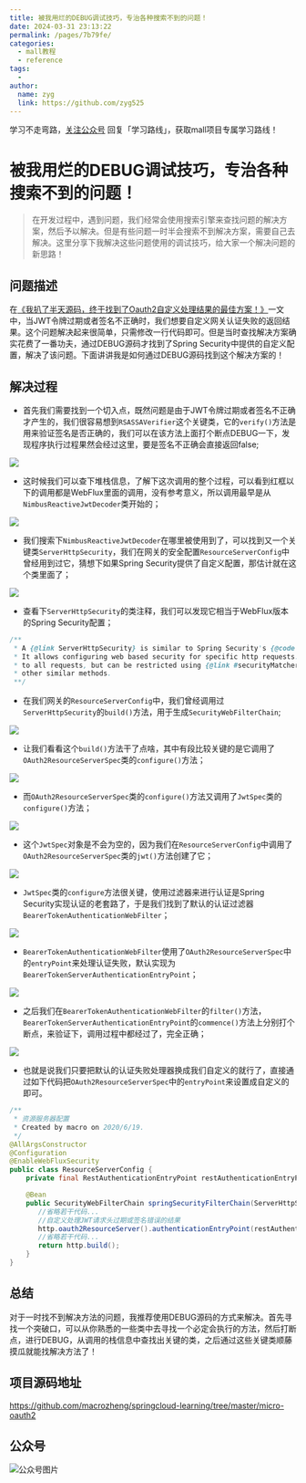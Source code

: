 ```yaml
---
title: 被我用烂的DEBUG调试技巧，专治各种搜索不到的问题！
date: 2024-03-31 23:13:22
permalink: /pages/7b79fe/
categories:
  - mall教程
  - reference
tags:
  - 
author: 
  name: zyg
  link: https://github.com/zyg525
---
```

学习不走弯路，[关注公众号](#公众号) 回复「学习路线」，获取mall项目专属学习路线！

# 被我用烂的DEBUG调试技巧，专治各种搜索不到的问题！

> 在开发过程中，遇到问题，我们经常会使用搜索引擎来查找问题的解决方案，然后予以解决。但是有些问题一时半会搜索不到解决方案，需要自己去解决。这里分享下我解决这些问题使用的调试技巧，给大家一个解决问题的新思路！

## 问题描述

在[《我扒了半天源码，终于找到了Oauth2自定义处理结果的最佳方案！》](https://mp.weixin.qq.com/s/f1fDd98nnMJRexyJ3bydiw)一文中，当JWT令牌过期或者签名不正确时，我们想要自定义网关认证失败的返回结果。这个问题解决起来很简单，只需修改一行代码即可。但是当时查找解决方案确实花费了一番功夫，通过DEBUG源码才找到了Spring Security中提供的自定义配置，解决了该问题。下面讲讲我是如何通过DEBUG源码找到这个解决方案的！

## 解决过程

- 首先我们需要找到一个切入点，既然问题是由于JWT令牌过期或者签名不正确才产生的，我们很容易想到`RSASSAVerifier`这个关键类，它的`verify()`方法是用来验证签名是否正确的，我们可以在该方法上面打个断点DEBUG一下，发现程序执行过程果然会经过这里，要是签名不正确会直接返回false;

![](/img/mall/my_debug_skill_01.png)

- 这时候我们可以查下堆栈信息，了解下这次调用的整个过程，可以看到红框以下的调用都是WebFlux里面的调用，没有参考意义，所以调用最早是从`NimbusReactiveJwtDecoder`类开始的；

![](/img/mall/my_debug_skill_02.png)

- 我们搜索下`NimbusReactiveJwtDecoder`在哪里被使用到了，可以找到又一个关键类`ServerHttpSecurity`，我们在网关的安全配置`ResourceServerConfig`中曾经用到过它，猜想下如果Spring Security提供了自定义配置，那估计就在这个类里面了；

![](/img/mall/my_debug_skill_03.png)

- 查看下`ServerHttpSecurity`的类注释，我们可以发现它相当于WebFlux版本的Spring Security配置；

```java
/**
 * A {@link ServerHttpSecurity} is similar to Spring Security's {@code HttpSecurity} but for WebFlux.
 * It allows configuring web based security for specific http requests. By default it will be applied
 * to all requests, but can be restricted using {@link #securityMatcher(ServerWebExchangeMatcher)} or
 * other similar methods.
 **/
```

- 在我们网关的`ResourceServerConfig`中，我们曾经调用过`ServerHttpSecurity`的`build()`方法，用于生成`SecurityWebFilterChain`;

![](/img/mall/my_debug_skill_04.png)

- 让我们看看这个`build()`方法干了点啥，其中有段比较关键的是它调用了`OAuth2ResourceServerSpec`类的`configure()`方法；

![](/img/mall/my_debug_skill_05.png)

- 而`OAuth2ResourceServerSpec`类的`configure()`方法又调用了`JwtSpec`类的`configure()`方法；

![](/img/mall/my_debug_skill_06.png)

- 这个`JwtSpec`对象是不会为空的，因为我们在`ResourceServerConfig`中调用了`OAuth2ResourceServerSpec`类的`jwt()`方法创建了它；

![](/img/mall/my_debug_skill_07.png)

- `JwtSpec`类的`configure`方法很关键，使用过滤器来进行认证是Spring Security实现认证的老套路了，于是我们找到了默认的认证过滤器`BearerTokenAuthenticationWebFilter`；

![](/img/mall/my_debug_skill_08.png)

- `BearerTokenAuthenticationWebFilter`使用了`OAuth2ResourceServerSpec`中的`entryPoint`来处理认证失败，默认实现为`BearerTokenServerAuthenticationEntryPoint`；

![](/img/mall/my_debug_skill_09.png)

- 之后我们在`BearerTokenAuthenticationWebFilter`的`filter()`方法，`BearerTokenServerAuthenticationEntryPoint`的`commence()`方法上分别打个断点，来验证下，调用过程中都经过了，完全正确；

![](/img/mall/my_debug_skill_10.png)

- 也就是说我们只要把默认的认证失败处理器换成我们自定义的就行了，直接通过如下代码把`OAuth2ResourceServerSpec`中的`entryPoint`来设置成自定义的即可。

```java
/**
 * 资源服务器配置
 * Created by macro on 2020/6/19.
 */
@AllArgsConstructor
@Configuration
@EnableWebFluxSecurity
public class ResourceServerConfig {
    private final RestAuthenticationEntryPoint restAuthenticationEntryPoint;

    @Bean
    public SecurityWebFilterChain springSecurityFilterChain(ServerHttpSecurity http) {
       //省略若干代码...
       //自定义处理JWT请求头过期或签名错误的结果
       http.oauth2ResourceServer().authenticationEntryPoint(restAuthenticationEntryPoint);
       //省略若干代码...
       return http.build();
    }
}
```

## 总结

对于一时找不到解决方法的问题，我推荐使用DEBUG源码的方式来解决。首先寻找一个突破口，可以从你熟悉的一些类中去寻找一个必定会执行的方法，然后打断点，进行DEBUG，从调用的栈信息中查找出关键的类，之后通过这些关键类顺藤摸瓜就能找解决方法了！

## 项目源码地址

https://github.com/macrozheng/springcloud-learning/tree/master/micro-oauth2

## 公众号

![公众号图片](http://macro-oss.oss-cn-shenzhen.aliyuncs.com/mall/banner/qrcode_for_macrozheng_258.jpg)
